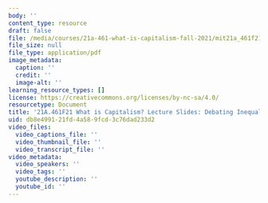 ```yaml
---
body: ''
content_type: resource
draft: false
file: /media/courses/21a-461-what-is-capitalism-fall-2021/mit21a_461f21_sess2.pdf
file_size: null
file_type: application/pdf
image_metadata:
  caption: ''
  credit: ''
  image-alt: ''
learning_resource_types: []
license: https://creativecommons.org/licenses/by-nc-sa/4.0/
resourcetype: Document
title: '21A.461F21 What is Capitalism? Lecture Slides: Debating Inequality'
uid: db8e4991-21fd-4a58-9fcd-3c76dad233d2
video_files:
  video_captions_file: ''
  video_thumbnail_file: ''
  video_transcript_file: ''
video_metadata:
  video_speakers: ''
  video_tags: ''
  youtube_description: ''
  youtube_id: ''
---
```


